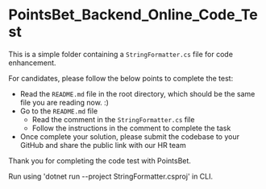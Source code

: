 # PointsBet_Backend_Online_Code_Test

This is a simple folder containing a `StringFormatter.cs` file for code enhancement.

For candidates, please follow the below points to complete the test:

- Read the `README.md` file in the root directory, which should be the same file you are reading now. :)
- Go to the `README.md` file
  - Read the comment in the `StringFormatter.cs` file
  - Follow the instructions in the comment to complete the task
- Once complete your solution, please submit the codebase to your GitHub and share the public link with our HR team

Thank you for completing the code test with PointsBet.

Run using 'dotnet run --project StringFormatter.csproj' in CLI.
